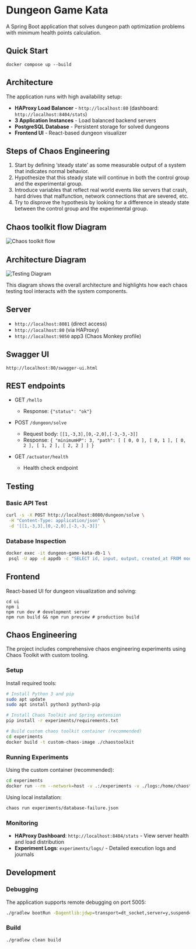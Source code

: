 # Dungeon Game Kata

A Spring Boot application that solves dungeon path optimization problems with minimum health points calculation.

## Quick Start

```shell
docker compose up --build
```

## Architecture

The application runs with high availability setup:
- **HAProxy Load Balancer** - `http://localhost:80` (dashboard: `http://localhost:8404/stats`)
- **3 Application Instances** - Load balanced backend servers
- **PostgreSQL Database** - Persistent storage for solved dungeons
- **Frontend UI** - React-based dungeon visualizer

## Steps of Chaos Engineering

1. Start by defining ‘steady state’ as some measurable output of a system that indicates normal behavior.
2. Hypothesize that this steady state will continue in both the control group and the experimental group.
3. Introduce variables that reflect real world events like servers that crash, hard drives that malfunction, network connections that are severed, etc.
4. Try to disprove the hypothesis by looking for a difference in steady state between the control group and the experimental group.

## Chaos toolkit flow Diagram

![Chaos toolkit flow](Chaos_toolkit.png)

## Architecture Diagram

![Testing Diagram](Testing%20diagram.png)

This diagram shows the overall architecture and highlights how each chaos testing tool interacts with the system components.

## Server
- `http://localhost:8081` (direct access)
- `http://localhost:80` (via HAProxy)
- `http://localhost:9050` app3 (Chaos Monkey profile)

## Swagger UI

`http://localhost:80/swagger-ui.html`

## REST endpoints

- GET `/hello`
  - Response: `{"status": "ok"}`

- POST `/dungeon/solve`
  - Request body: `[[1,-3,3],[0,-2,0],[-3,-3,-3]]`
  - Response: `{ "minimumHP": 3, "path": [ [ 0, 0 ], [ 0, 1 ], [ 0, 2 ], [ 1, 2 ], [ 2, 2 ] ] }`

- GET `/actuator/health`
  - Health check endpoint

## Testing

### Basic API Test
```bash
curl -s -X POST http://localhost:8080/dungeon/solve \
 -H "Content-Type: application/json" \
 -d '[[1,-3,3],[0,-2,0],[-3,-3,-3]]'
```

### Database Inspection
```bash
docker exec -it dungeon-game-kata-db-1 \
 psql -U app -d appdb -c "SELECT id, input, output, created_at FROM model_runs ORDER BY id DESC;"
```

## Frontend

React-based UI for dungeon visualization and solving:

```shell
cd ui
npm i
npm run dev # development server
npm run build && npm run preview # production build
```

## Chaos Engineering

The project includes comprehensive chaos engineering experiments using Chaos Toolkit with custom tooling.

### Setup

Install required tools:
```bash
# Install Python 3 and pip
sudo apt update
sudo apt install python3 python3-pip

# Install Chaos Toolkit and Spring extension
pip install -r experiments/requirements.txt

# Build custom chaos toolkit container (recommended)
cd experiments
docker build -t custom-chaos-image ./chaostoolkit
```

### Running Experiments

Using the custom container (recommended):
```bash
cd experiments
docker run --rm --network=host -v .:/experiments -v ./logs:/home/chaostoolkit/logs custom-chaos-image run /experiments/database-failure.json
```

Using local installation:
```bash
chaos run experiments/database-failure.json
```

### Monitoring

- **HAProxy Dashboard**: `http://localhost:8404/stats` - View server health and load distribution
- **Experiment Logs**: `experiments/logs/` - Detailed execution logs and journals

## Development

### Debugging
The application supports remote debugging on port 5005:
```bash
./gradlew bootRun -Dagentlib:jdwp=transport=dt_socket,server=y,suspend=n,address=*:5005
```

### Build
```bash
./gradlew clean build
```
